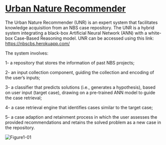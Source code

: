 # [Urban Nature Recommender](https://nbscbs.herokuapp.com/)

The Urban Nature Recommender (UNR) is an expert system that facilitates knowledge acquisition from an NBS case repository. The UNR is a hybrid system integrating a black-box Artificial Neural Network (ANN) with a white-box Case-Based Reasoning model. UNR can be accessed using this link: https://nbscbs.herokuapp.com/

The system involves:

1-	a repository that stores the information of past NBS projects;

2-	an input collection component, guiding the collection and encoding of the user’s inputs;

3-	a classifier that predicts solutions (i.e., generates a hypothesis), based on user input (target case), drawing on a pre-trained ANN model to guide the case retrieval;

4-	a case retrieval engine that identifies cases similar to the target case;

5-	a case adaption and retainment process in which the user assesses the provided recommendations and retains the solved problem as a new case in the repository.

![Figure1-01](https://user-images.githubusercontent.com/38989883/185086506-04f84384-454b-4f29-a68d-98f617f44a83.jpg)
